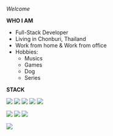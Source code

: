 *Welcome*

**WHO I AM**

- Full-Stack Developer
- Living in Chonburi, Thailand
- Work from home & Work from office
- Hobbies:
  - Musics
  - Games
  - Dog
  - Series

**STACK**

<a href="#"><img src="https://img.shields.io/badge/typescript%20-007ACC.svg?&style=for-the-badge&logo=typescript&logoColor=white"/></a>
<a href="#"><img src="https://img.shields.io/badge/javascript-222222.svg?&style=for-the-badge&logo=javascript&logoColor=F7DF1E"/></a>
<a href="#"><img src="https://img.shields.io/badge/html-E34F26.svg?&style=for-the-badge&logo=html5&logoColor=ffffff"/></a>
<a href="#"><img src="https://img.shields.io/badge/python-376B9A.svg?&style=for-the-badge&logo=python&logoColor=ffffff"/></a>
<a href="#"><img src="https://img.shields.io/badge/django-092C1E.svg?&style=for-the-badge&logo=django&logoColor=ffffff"/></a>

<a href="#"><img src="https://img.shields.io/badge/postgresql-4169E1.svg?&style=for-the-badge&logo=postgresql&logoColor=ffffff"/></a>
<a href="#"><img src="https://img.shields.io/badge/mysql-4479A1.svg?&style=for-the-badge&logo=mysql&logoColor=ffffff"/></a>
<a href="#"><img src="https://img.shields.io/badge/amazon dynamodb-4053D6.svg?&style=for-the-badge&logo=dynamodb&logoColor=ffffff"/></a>

<a href="#"><img src="https://img.shields.io/badge/react-61DAFB.svg?&style=for-the-badge&logo=react&logoColor=ffffff" /></a>

